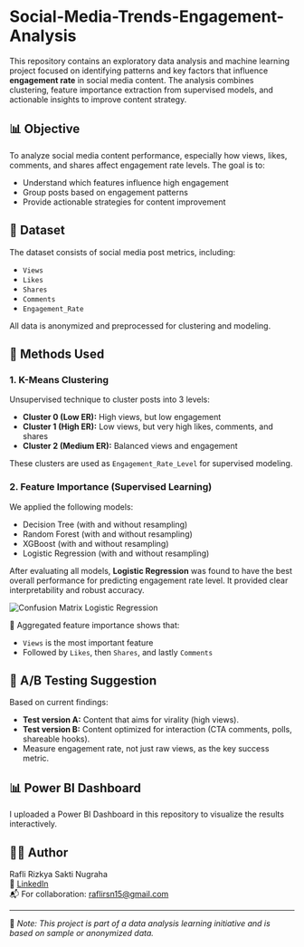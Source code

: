 # Social-Media-Trends-Engagement-Analysis

This repository contains an exploratory data analysis and machine learning project focused on identifying patterns and key factors that influence **engagement rate** in social media content. The analysis combines clustering, feature importance extraction from supervised models, and actionable insights to improve content strategy.

## 📊 Objective

To analyze social media content performance, especially how views, likes, comments, and shares affect engagement rate levels. The goal is to:
- Understand which features influence high engagement
- Group posts based on engagement patterns
- Provide actionable strategies for content improvement

## 📁 Dataset

The dataset consists of social media post metrics, including:
- `Views`
- `Likes`
- `Shares`
- `Comments`
- `Engagement_Rate`

All data is anonymized and preprocessed for clustering and modeling.

## 🧠 Methods Used

### 1. **K-Means Clustering**
Unsupervised technique to cluster posts into 3 levels:
- **Cluster 0 (Low ER):** High views, but low engagement
- **Cluster 1 (High ER):** Low views, but very high likes, comments, and shares
- **Cluster 2 (Medium ER):** Balanced views and engagement

These clusters are used as `Engagement_Rate_Level` for supervised modeling.

### 2. **Feature Importance (Supervised Learning)**
We applied the following models:
- Decision Tree (with and without resampling)
- Random Forest (with and without resampling)
- XGBoost (with and without resampling)
- Logistic Regression (with and without resampling)

After evaluating all models, **Logistic Regression** was found to have the best overall performance for predicting engagement rate level. It provided clear interpretability and robust accuracy.

![Confusion Matrix Logistic Regression](All%Model%-%Feature%Importance.png)

📌 Aggregated feature importance shows that:
- `Views` is the most important feature
- Followed by `Likes`, then `Shares`, and lastly `Comments`

## 🧪 A/B Testing Suggestion

Based on current findings:
- **Test version A:** Content that aims for virality (high views).
- **Test version B:** Content optimized for interaction (CTA comments, polls, shareable hooks).
- Measure engagement rate, not just raw views, as the key success metric.

## 📊 Power BI Dashboard

I uploaded a Power BI Dashboard in this repository to visualize the results interactively.

## 🧑‍💻 Author

Rafli Rizkya Sakti Nugraha  
📎 [LinkedIn](https://www.linkedin.com/in/raflirzkyaa/)  
📬 For collaboration: raflirsn15@gmail.com  

---

📌 *Note: This project is part of a data analysis learning initiative and is based on sample or anonymized data.*
